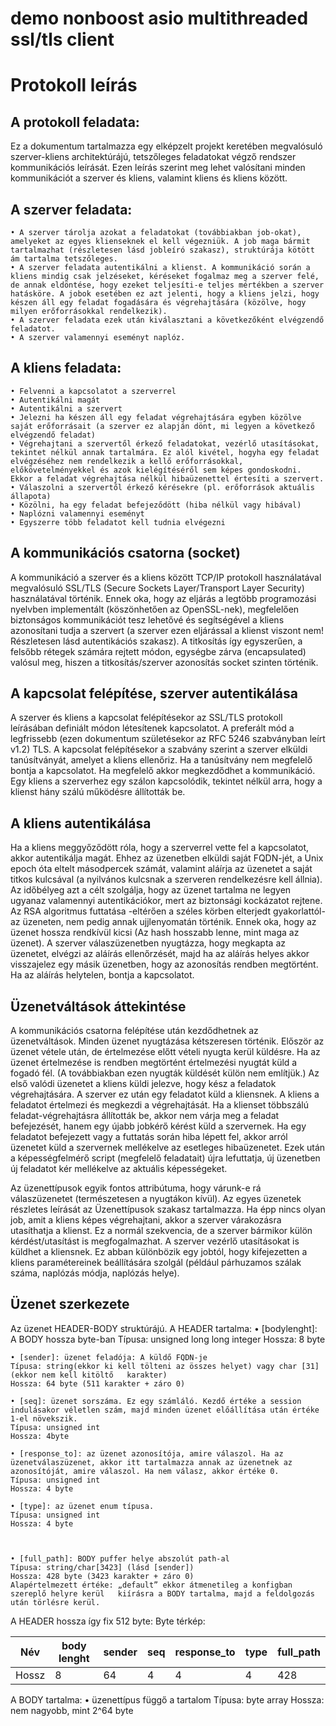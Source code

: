# demo nonboost asio multithreaded ssl/tls client


# Protokoll leírás

## A protokoll feladata:

Ez a dokumentum tartalmazza egy elképzelt projekt keretében megvalósuló szerver-kliens architektúrájú, tetszőleges feladatokat végző rendszer kommunikációs leírását. Ezen leírás szerint  meg lehet valósítani minden kommunikációt a szerver és kliens, valamint kliens és kliens között.

## A szerver feladata:

    • A szerver tárolja azokat a feladatokat (továbbiakban job-okat), amelyeket az egyes klienseknek el kell végezniük. A job maga bármit tartalmazhat (részletesen lásd jobleíró szakasz), struktúrája kötött ám tartalma tetszőleges. 
    • A szerver feladata autentikálni a klienst. A kommunikáció során a kliens mindig csak jelzéseket, kéréseket fogalmaz meg a szerver felé, de annak eldöntése, hogy ezeket teljesíti-e teljes mértékben a szerver hatásköre. A jobok esetében ez azt jelenti, hogy a kliens jelzi, hogy készen áll egy feladat fogadására és végrehajtására (közölve, hogy milyen erőforrásokkal rendelkezik). 
    • A szerver feladata ezek után kiválasztani a következőként elvégzendő feladatot. 
    • A szerver valamennyi eseményt naplóz.

## A kliens feladata:

    • Felvenni a kapcsolatot a szerverrel
    • Autentikálni magát
    • Autentikálni a szervert
    • Jelezni ha készen áll egy feladat végrehajtására egyben közölve saját erőforrásait (a szerver ez alapján dönt, mi legyen a következő elvégzendő feladat)
    • Végrehajtani a szervertől érkező feladatokat, vezérlő utasításokat, tekintet nélkül annak tartalmára. Ez alól kivétel, hogyha egy feladat elvégzéséhez nem rendelkezik a kellő erőforrásokkal, előkövetelményekkel és azok kielégítéséről sem képes gondoskodni. Ekkor a feladat végrehajtása nélkül hibaüzenettel értesíti a szervert.
    • Válaszolni a szervertől érkező kérésekre (pl. erőforrások aktuális állapota)
    • Közölni, ha egy feladat befejeződött (hiba nélkül vagy hibával)
    • Naplózni valamennyi eseményt
    • Egyszerre több feladatot kell tudnia elvégezni

## A kommunikációs csatorna (socket)

A kommunikáció a szerver és a kliens között TCP/IP protokoll használatával megvalósuló SSL/TLS (Secure Sockets Layer/Transport Layer Security) használatával történik. Ennek oka, hogy az eljárás a legtöbb programozási nyelvben implementált (köszönhetően az OpenSSL-nek), megfelelően biztonságos kommunikációt tesz lehetővé és segítségével a kliens azonosítani tudja a szervert (a szerver ezen eljárással a klienst viszont nem! Részletesen lásd autentikációs szakasz). A titkosítás így egyszerűen, a felsőbb rétegek számára rejtett módon, egységbe zárva (encapsulated) valósul meg, hiszen a titkosítás/szerver azonosítás socket szinten történik.

## A kapcsolat felépítése, szerver autentikálása

A szerver és kliens a kapcsolat felépítésekor az SSL/TLS protokoll leírásában definiált módon létesítenek kapcsolatot. A preferált mód a legfrissebb (ezen dokumentum születésekor az RFC 5246 szabványban leírt v1.2) TLS. A kapcsolat felépítésekor a szabvány szerint a szerver elküldi tanúsítványát, amelyet a kliens ellenőriz. Ha a tanúsítvány nem megfelelő bontja a kapcsolatot. Ha megfelelő akkor megkezdődhet a kommunikáció. Egy kliens a szerverhez egy szálon kapcsolódik, tekintet nélkül arra, hogy a klienst hány szálú működésre állították be.

## A kliens autentikálása

Ha a kliens meggyőződött róla, hogy a szerverrel vette fel a kapcsolatot, akkor autentikálja magát. Ehhez az üzenetben elküldi saját FQDN-jét, a Unix epoch óta eltelt másodpercek számát, valamint aláírja az üzenetet a saját titkos kulcsával (a nyilvános kulcsnak a szerveren rendelkezésre kell állnia). Az időbélyeg azt a célt szolgálja, hogy az üzenet tartalma ne legyen ugyanaz valamennyi autentikációkor, mert az biztonsági kockázatot rejtene. Az RSA algoritmus futtatása -eltérően a széles körben elterjedt gyakorlattól- az üzeneten, nem pedig annak ujjlenyomatán történik. Ennek oka, hogy az üzenet hossza rendkívül kicsi (Az hash hosszabb lenne, mint maga az üzenet). A szerver válaszüzenetben nyugtázza, hogy megkapta az üzenetet, elvégzi az aláírás ellenőrzését, majd ha az aláírás helyes akkor visszajelez egy másik üzenetben, hogy az azonosítás rendben megtörtént. Ha az aláírás helytelen, bontja a kapcsolatot.

## Üzenetváltások áttekintése

A kommunikációs csatorna felépítése után kezdődhetnek az üzenetváltások. Minden üzenet nyugtázása kétszeresen történik. Először az üzenet vétele után, de értelmezése előtt vételi nyugta kerül küldésre. Ha az üzenet értelmezése is rendben megtörtént értelmezési nyugtát küld a fogadó fél. (A továbbiakban ezen nyugták küldését külön nem említjük.)
Az első valódi üzenetet a kliens küldi jelezve, hogy kész a feladatok végrehajtására. A szerver ez után egy feladatot küld a kliensnek. A kliens a feladatot értelmezi és megkezdi a végrehajtását. Ha a klienset többszálú feladat-végrehajtásra állították be, akkor nem várja meg a feladat befejezését, hanem egy újabb jobkérő kérést küld a szervernek. 
Ha egy feladatot befejezett vagy a futtatás során hiba lépett fel, akkor arról üzenetet küld a szervernek mellékelve az esetleges hibaüzenetet.
Ezek után a képességfelmérő script (megfelelő feladatait) újra lefuttatja, új üzenetben új feladatot kér mellékelve az aktuális képességeket.

Az üzenettípusok egyik fontos attribútuma, hogy várunk-e rá válaszüzenetet (természetesen a nyugtákon kívül). Az egyes üzenetek részletes leírását az Üzenettípusok szakasz tartalmazza.
Ha épp nincs olyan job, amit a kliens képes végrehajtani, akkor a szerver várakozásra utasíthatja a klienst.
Ez a normál szekvencia, de a szerver bármikor külön kérdést/utasítást is megfogalmazhat.
A szerver vezérlő utasításokat is küldhet a kliensnek. Ez abban különbözik egy jobtól, hogy kifejezetten a kliens paramétereinek beállítására szolgál (például párhuzamos szálak száma, naplózás módja, naplózás helye).


## Üzenet szerkezete

Az üzenet HEADER-BODY struktúrájú.
A HEADER tartalma: 
    • [bodylenght]: A BODY hossza byte-ban
	Típusa: unsigned long long integer
	Hossza: 8 byte

    • [sender]: üzenet feladója: A küldő FQDN-je
	Típusa: string(ekkor ki kell tölteni az összes helyet) vagy char [31] (ekkor nem kell kitöltő 	karakter)
	Hossza: 64 byte (511 karakter + záro 0)

    • [seq]: üzenet sorszáma. Ez egy számláló. Kezdő értéke a session indulásakor véletlen szám, majd minden üzenet előállítása után értéke 1-el növekszik. 
	Típusa: unsigned int
	Hossza: 4byte

    • [response_to]: az üzenet azonosítója, amire válaszol. Ha az üzenetválaszüzenet, akkor itt tartalmazza annak az üzenetnek az azonosítóját, amire válaszol. Ha nem válasz, akkor értéke 0.
	Típusa: unsigned int
	Hossza: 4 byte

    • [type]: az üzenet enum típusa. 
	Típusa: unsigned int
	Hossza: 4 byte

      
      
    • [full_path]: BODY puffer helye abszolút path-al
	Típusa: string/char[3423] (lásd [sender])
	Hossza: 428 byte (3423 karakter + záro 0)
	Alapértelmezett értéke: „default” ekkor átmenetileg a konfigban 	szereplő helyre kerül 	kiírásra a BODY tartalma, majd a feldolgozás után törlésre kerül.
A HEADER hossza így fix 512 byte:
Byte térkép:

|  Név  | body lenght  | sender | seq | response_to | type | full_path |
| ----- | ------------ | ------ | --- | ----------- | ---- | --------- |
| Hossz |       8      |   64   |  4  |      4      |   4  |    428    |



A BODY tartalma:
    • üzenettípus függő a tartalom
	Típusa: byte array
	Hossza: nem nagyobb, mint 2^64 byte
